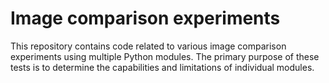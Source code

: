 # Image comparison experiments

This repository contains code related to various image comparison experiments using multiple Python modules. The primary purpose of these tests is to determine the capabilities and limitations of individual modules.
